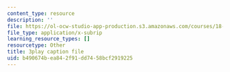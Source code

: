 ```yaml
---
content_type: resource
description: ''
file: https://ol-ocw-studio-app-production.s3.amazonaws.com/courses/18-03sc-differential-equations-fall-2011/b490674bea842f91dd7458bcf2919225_wwfjLBWfiSI.srt
file_type: application/x-subrip
learning_resource_types: []
resourcetype: Other
title: 3play caption file
uid: b490674b-ea84-2f91-dd74-58bcf2919225
---
```


